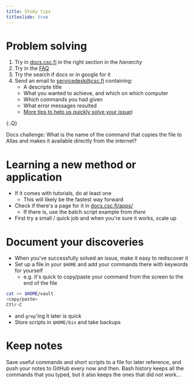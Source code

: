 ```yaml
---
title: Study tips
titleslide: true
---
```



# Problem solving

1. Try in [docs.csc.fi](https://docs.csc.fi) in the right section in the *hierarchy*
2. Try in the [FAQ](https://docs.csc.fi/support/FAQ/)
3. Try the search if docs or in google for it
4. Send an email to [servicedesk@csc.fi](mailto:servicedesk@csc.fi) containing:
   - A descripte title
   - What you wanted to achieve, and which on which computer
   - Which commands you had given
   - What error messages resulted
   - [More tips to help us quickly solve your issue](https://docs.csc.fi/support/support-howto/))

{:.Q}

Docs challenge: What is the name of the command that copies the file
to Allas and makes it available directly from the internet?

# Learning a new method or application

- If it comes with tutorials, do at least one
   - This will likely be the fastest way forward
- Check if there's a page for it in [docs.csc.fi/apps/](https://docs.csc.fi/apps/)
   - If there is, use the batch script example from _there_
- First try a small / quick job and when you're sure it works, scale up   

# Document your discoveries

- When you've successfully solved an issue, make it easy to rediscover it
- Set up a file in your `$HOME` and add your commands there with keywords for yourself
   - e.g. it's quick to copy/paste your command from the screen to the end of the file

```bash
cat >> $HOME/vault
<copy/paste>
Ctlr-C
```

- and `grep`'ing it later is quick
- Store scripts in `$HOME/bin` and take backups

# Keep notes

Save useful commands and short scripts to a file for later reference, and push
your notes to GitHub every now and then. Bash history keeps all the commands
that you typed, but it also keeps the ones that did not work...

